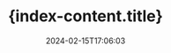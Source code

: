 ---
############################# Static ############################
layout: "family"
date:  2024-02-15T17:06:03
draft: false

product: "Watermark"
product_tag: "watermark"

lang: es

############################# Head ############################
head_title: "{index-content.head_title}"
head_description: "{index-content.head_description}"

############################# Header ############################
title: "{index-content.title}"
description:  |
  {index-content.description_1}

  {index-content.description_2}

  {index-content.description_3}

############################# Supported Platforms ###############################
supported_platforms:
  enable: true
  head_title: "{index-content.platforms.head_title}"
  title: "{index-content.platforms.title}"
  description: "{index-content.platforms.description}"
  details_link_title: "{index-content.platforms.learn_more}"

  items:
    # items loop
    - title: ".NET"
      description: GroupDocs.Watermark .NET 
      color: "blue"
      tag: "net"
      link: "/watermark/net/"
      features_link: "https://docs.groupdocs.com/watermark/net/system-requirements/"
      features:
          # features loop
          - rows: "4"
            content: |
                    .NET Framework 4.6.2 or higher <br> .NET Core 2.0 or higher <br> .NET 6.0 or higher
      
          # features loop
          - rows: "1"
            content: |
                    Windows <br> Linux <br> Mac OS
      
          # features loop
          - rows: "3"
            content: |
                    Microsoft Visual Studio <br> JetBrains Rider
      
          # features loop
          - rows: "1"
            content: |
                    50+ file formats
      

    # items loop
    - title: "Java"
      description: GroupDocs.Watermark Java
      color: "red"
      tag: "java"
      link: "/watermark/java/"
      features_link: "https://docs.groupdocs.com/watermark/java/system-requirements/"
      features:
          # features loop
          - rows: "4"
            content: |
                    Java 8 or higher <br> Kotlin
      
          # features loop
          - rows: "1"
            content: |
                    Windows <br> Linux <br> Mac OS
      
          # features loop
          - rows: "3"
            content: |
                    IntelliJ IDEA <br> Eclipse <br> NetBeans
      
          # features loop
          - rows: "1"
            content: |
                    50+ file formats

    # items loop
    - title: "Node.js"
      description: GroupDocs.Watermark Node.js
      color: "green"
      tag: "nodejs-java"
      link: "/watermark/nodejs-java/"
      features_link: "https://docs.groupdocs.com/watermark/nodejs-java/system-requirements/"
      features:
          # features loop
          - rows: "4"
            content: |
                    Node.js 16+ and J2SE 8.0 (1.8)+
      
          # features loop
          - rows: "1"
            content: |
                    Windows <br> Linux <br> Mac OS
      
          # features loop
          - rows: "3"
            content: |
                    Atom <br> Visual Studio Code <br> {index-content.platforms.any_other_text_editor}
      
          # features loop
          - rows: "1"
            content: |
                    50+ file formats

############################# Features ###############################
features:
  enable: true
  title: "{index-content.features.title}"
  description: "{index-content.features.description}"

  items:
    # items loop
    - icon: "protect"
      title: "{index-content.features.feature_1.title}"
      content: "{index-content.features.feature_1.content}"

    # items loop
    - icon: "search"
      title: "{index-content.features.feature_2.title}"
      content: "{index-content.features.feature_2.content}"

    # items loop
    - icon: "manipulate"
      title: "{index-content.features.feature_3.title}"
      content: "{index-content.features.feature_3.content}"

    # items loop
    - icon: "additional"
      title: "{index-content.features.feature_4.title}"
      content: "{index-content.features.feature_4.content}"

############################# Code Samples ###############################
code_samples:
  enable: true
  title: "{index-content.code_samples.index_title}"
  description: "{index-content.code_samples.index_description}"

  items:
    # items loop
    - title: "{index-content.code_samples.sample_index.title}"
      content: "{index-content.code_samples.sample_index.content}"
      samples:
          # samples loop
          - language: "C#"
            color: "blue"
            content: |
                    <code class="language-csharp" data-lang="csharp">
                        // {index-content.code_samples.sample_index.comment_1}

                        using (Watermarker watermarker = new Watermarker("source.docx"))
                        {
                          // {index-content.code_samples.sample_index.comment_2}
                          TextWatermark watermark = new TextWatermark("top secret", new Font("Arial", 36));

                          // {index-content.code_samples.sample_index.comment_3}
                          watermark.ForegroundColor = Color.Red;
                          watermark.HorizontalAlignment = HorizontalAlignment.Center;
                          watermark.VerticalAlignment = VerticalAlignment.Center;

                          // {index-content.code_samples.sample_index.comment_4}
                          watermarker.Add(watermark);
                          watermarker.Save("result.docx");
                        }                    
                    </code>

          # samples loop
          - language: "Java"
            color: "red"
            content: |
                    <code class="language-java" data-lang="java">
                        // {index-content.code_samples.sample_index.comment_1}

                        Watermarker watermarker = new Watermarker("source.docx");

                        // {index-content.code_samples.sample_index.comment_2}
                        TextWatermark watermark = new TextWatermark("top secret", new Font("Arial", 36));

                        // {index-content.code_samples.sample_index.comment_3}
                        watermark.setForegroundColor(Color.getRed());
                        watermark.setHorizontalAlignment(HorizontalAlignment.Center);
                        watermark.setVerticalAlignment(VerticalAlignment.Center);

                        // {index-content.code_samples.sample_index.comment_4}
                        watermarker.add(watermark);
                        watermarker.save("result.docx");
                        watermarker.close();

                    </code>

          # samples loop
          - language: "TypeScript"
            color: "green"
            content: |
                    <code class="language-java" data-lang="javascript">
                        // {index-content.code_samples.sample_index.comment_1}

                        const watermarker = new Watermarker("source.docx");
    
                        // {index-content.code_samples.sample_index.comment_2}
                        const watermark = new TextWatermark("top secret", new Font("Arial", 36));

                        // {index-content.code_samples.sample_index.comment_3}
                        watermark.setForegroundColor(Color.getRed());
                        watermark.setHorizontalAlignment(HorizontalAlignment.Center);
                        watermark.setVerticalAlignment(VerticalAlignment.Center);

                        // {index-content.code_samples.sample_index.comment_4}
                        watermarker.add(watermark);
                        watermarker.save("result.docx");                        

                    </code>

############################# Supported Formats ###############################
formats:
  enable: true
  title: "{index-content.formats.title}"
  description: "{index-content.formats.description}"

############################# Metrics ###############################
metrics:
  enable: true
  title: "{index-content.metrics.title}"
  description: "{index-content.metrics.description}"

  items:
    # items loop
    - number: "50+"
      title: "{index-content.metrics.item_1.title}"
      content: "{index-content.metrics.item_1.description}"

    # items loop
    - number: "800k"
      title: "{index-content.metrics.item_2.title}"
      content: "{index-content.metrics.item_2.description}"

    # items loop
    - number: "15k"
      title: "{index-content.metrics.item_3.title}"
      content: "{index-content.metrics.item_3.description}"

    # items loop
    - number: "140+"
      title: "{index-content.metrics.item_4.title}"
      content: "{index-content.metrics.item_4.description}"


############################# Customers ###############################
customers:
  enable: true
  title: "{index-content.customers.title}"
  description: "{index-content.customers.description}"

  items:
    # items loop
    - title: "BenQ Corporation"
      logo: "benq"
      
    # items loop
    - title: "Nasdaq Stock Market"
      logo: "nasdaq"
      
    # items loop
    - title: "AT&T Inc."
      logo: "att"
      
    # items loop
    - title: "Customer logo AstraZeneca"
      logo: "astrazeneca"
      
    # items loop
    - title: "Central Bank of Argentina"
      logo: "argentinacentralbank"
      
    # items loop
    - title: "Roche Holding AG"
      logo: "roche"
      
    # items loop
    - title: "Capita"
      logo: "capita"
      
    # items loop
    - title: "Axa S.A."
      logo: "axa"
      
    # items loop
    - title: "Instructure Inc."
      logo: "instructure"
      
    # items loop
    - title: "Wipro"
      logo: "wipro"


############################# Actions ###############################
actions:
  enable: true
  title: "{index-content.actions.title}"
  description: "{index-content.actions.description_index}"

  items:
    # items loop
    - title: ".NET"
      color: "blue"
      link: "/watermark/net/"

    # items loop
    - title: "Java"
      color: "red"
      link: "/watermark/java/"

    # items loop
    - title: "Node.js"
      color: "green"
      link: "/watermark/nodejs-java/"      

############################# FAQ ###############################
faq:
  enable: true
  title: "{index-content.faq.title}"
  description: "{index-content.faq.description}"

  items:
    # items loop
    - question: "{index-content.faq.item_1.question}"
      answer: "{index-content.faq.item_1.answer}"

    # items loop
    - question: "{index-content.faq.item_2.question}"
      answer: "{index-content.faq.item_2.answer}"

    # items loop
    - question: "{index-content.faq.item_3.question}"
      answer: "{index-content.faq.item_3.answer}"

############################# Cloud Links ###############################
cloud_links:
  enable: true
  title: "{index-content.cloud_links.title}"
  description: "{index-content.cloud_links.description}"
  
  items:
    # items loop
    - title: "GroupDocs.Watermark Cloud for cURL"
      content: "{index-content.cloud_links.item_1.content}"
      icon: "groupdocs_watermark-for-curl"
      link: "https://products.groupdocs.cloud/watermark/curl"

    # items loop
    - title: "GroupDocs.Watermark Cloud for .NET"
      content: "{index-content.cloud_links.item_2.content}"
      icon: "groupdocs_watermark-for-net"
      link: "https://products.groupdocs.cloud/watermark/net"

    # items loop
    - title: "GroupDocs.Watermark Cloud for Java"
      content: "{index-content.cloud_links.item_3.content}"
      icon: "groupdocs_watermark-for-java"
      link: "https://products.groupdocs.cloud/watermark/java"

############################# App links ###############################
app_links:
  enable: true
  title: "{index-content.app_links.title}"
  description: "{index-content.app_links.description}"

  items:
    # items loop
    - title: "GroupDocs.Watermark Total"
      content: "{index-content.app_links.item_1.content}"
      icon: "groupdocs_watermark-app"
      link: "https://products.groupdocs.app/watermark/total"

    # items loop
    - title: "GroupDocs.Watermark DOCX"
      content: "{index-content.app_links.item_2.content}"
      icon: "groupdocs_words-app"
      link: "https://products.groupdocs.app/watermark/docx"

    # items loop
    - title: "GroupDocs.Watermark PDF"
      content: "{index-content.app_links.item_3.content}"
      icon: "groupdocs_pdf-app"
      link: "https://products.groupdocs.app/watermark/pdf"


      


---